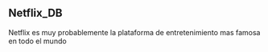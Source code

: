 ##                                                                                 Netflix_DB
Netflix es muy probablemente la plataforma de entretenimiento mas famosa en todo el mundo